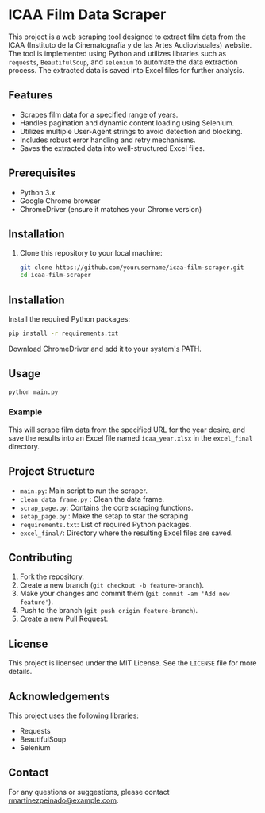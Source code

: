 # ICAA Film Data Scraper

This project is a web scraping tool designed to extract film data from the ICAA (Instituto de la Cinematografía y de las Artes Audiovisuales) website. The tool is implemented using Python and utilizes libraries such as `requests`, `BeautifulSoup`, and `selenium` to automate the data extraction process. The extracted data is saved into Excel files for further analysis.

## Features

- Scrapes film data for a specified range of years.
- Handles pagination and dynamic content loading using Selenium.
- Utilizes multiple User-Agent strings to avoid detection and blocking.
- Includes robust error handling and retry mechanisms.
- Saves the extracted data into well-structured Excel files.

## Prerequisites

- Python 3.x
- Google Chrome browser
- ChromeDriver (ensure it matches your Chrome version)

## Installation

1. Clone this repository to your local machine:
   ```bash
   git clone https://github.com/yourusername/icaa-film-scraper.git
   cd icaa-film-scraper
    ```
## Installation

Install the required Python packages:

```bash
pip install -r requirements.txt
```

Download ChromeDriver and add it to your system's PATH.

## Usage


```bash
python main.py
```

### Example

This will scrape film data from the specified URL for the year desire, and save the results into an Excel file named `icaa_year.xlsx` in the `excel_final` directory.

## Project Structure

- `main.py`: Main script to run the scraper.
- `clean_data_frame.py` : Clean the data frame.
- `scrap_page.py`: Contains the core scraping functions.
- `setap_page.py` : Make the setap to star the scraping
- `requirements.txt`: List of required Python packages.
- `excel_final/`: Directory where the resulting Excel files are saved.

## Contributing

1. Fork the repository.
2. Create a new branch (`git checkout -b feature-branch`).
3. Make your changes and commit them (`git commit -am 'Add new feature'`).
4. Push to the branch (`git push origin feature-branch`).
5. Create a new Pull Request.

## License

This project is licensed under the MIT License. See the `LICENSE` file for more details.

## Acknowledgements

This project uses the following libraries:

- Requests
- BeautifulSoup
- Selenium

## Contact

For any questions or suggestions, please contact rmartinezpeinado@example.com.
```
